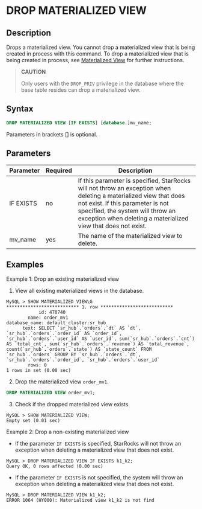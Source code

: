 # DROP MATERIALIZED VIEW

## Description

Drops a materialized view. You cannot drop a materialized view that is being created in process with this command. To drop a materialized view that is being created in process, see [Materialized View](../using_starrocks/Materialized_view.md#drop-an-unfinished-materialized-view) for further instructions.

> **CAUTION**
>
> Only users with the `DROP_PRIV` privilege in the database where the base table resides can drop a materialized view.

## Syntax

```SQL
DROP MATERIALIZED VIEW [IF EXISTS] [database.]mv_name;
```

Parameters in brackets [] is optional.

## Parameters

| **Parameter** | **Required** | **Description**                                              |
| ------------- | ------------ | ------------------------------------------------------------ |
| IF EXISTS     | no           | If this parameter is specified, StarRocks will not throw an exception when deleting a materialized view that does not exist. If this parameter is not specified, the system will throw an exception when deleting a materialized view that does not exist. |
| mv_name       | yes          | The name of the materialized view to delete.                 |

## Examples

Example 1: Drop an existing materialized view

1. View all existing materialized views in the database.

  ```Plain
  MySQL > SHOW MATERIALIZED VIEW\G
  *************************** 1. row ***************************
              id: 470740
          name: order_mv1
  database_name: default_cluster:sr_hub
        text: SELECT `sr_hub`.`orders`.`dt` AS `dt`, `sr_hub`.`orders`.`order_id` AS `order_id`, `sr_hub`.`orders`.`user_id` AS `user_id`, sum(`sr_hub`.`orders`.`cnt`) AS `total_cnt`, sum(`sr_hub`.`orders`.`revenue`) AS `total_revenue`, count(`sr_hub`.`orders`.`state`) AS `state_count` FROM `sr_hub`.`orders` GROUP BY `sr_hub`.`orders`.`dt`, `sr_hub`.`orders`.`order_id`, `sr_hub`.`orders`.`user_id`
          rows: 0
  1 rows in set (0.00 sec)
  ```

2. Drop the materialized view `order_mv1`.

  ```SQL
  DROP MATERIALIZED VIEW order_mv1;
  ```

3. Check if the dropped materialized view exists.

  ```Plain
  MySQL > SHOW MATERIALIZED VIEW;
  Empty set (0.01 sec)
  ```

Example 2: Drop a non-existing materialized view

- If the parameter `IF EXISTS` is specified, StarRocks will not throw an exception when deleting a materialized view that does not exist.

```Plain
MySQL > DROP MATERIALIZED VIEW IF EXISTS k1_k2;
Query OK, 0 rows affected (0.00 sec)
```

- If the parameter `IF EXISTS` is not specified, the system will throw an exception when deleting a materialized view that does not exist.

```Plain
MySQL > DROP MATERIALIZED VIEW k1_k2;
ERROR 1064 (HY000): Materialized view k1_k2 is not find
```
